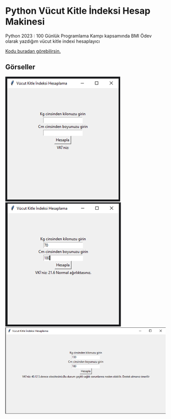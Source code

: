 # Python Vücut Kitle İndeksi Hesap Makinesi

Python 2023 : 100 Günlük Programlama Kampı kapsamında BMI Ödev olarak yazdığım vücut kitle indexi hesaplayıcı

[Kodu buradan görebilirsin.](https://github.com/AMRSCDL/python_bmi_calculator/blob/main/main.py)

## Görseller
![ss1](https://github.com/AMRSCDL/python_bmi_calculator/blob/main/ReadMeStuff/VkiSS.png)
![ss2](https://github.com/AMRSCDL/python_bmi_calculator/blob/main/ReadMeStuff/Ss2.png)
![ss3](https://github.com/AMRSCDL/python_bmi_calculator/blob/main/ReadMeStuff/SS3%2C.png)


